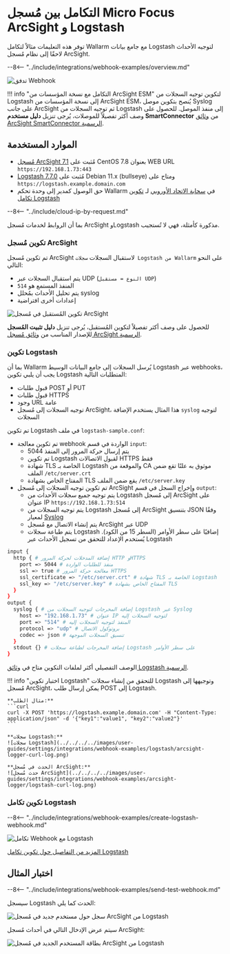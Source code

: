 # التكامل بين مُسجل Micro Focus ArcSight و Logstash

توفر هذه التعليمات مثالاً لتكامل Wallarm مع جامع بيانات Logstash لتوجيه الأحداث لاحقًا إلى نظام مُسجل ArcSight.

--8<-- "../include/integrations/webhook-examples/overview.md"

![تدفق Webhook](../../../../images/user-guides/settings/integrations/webhook-examples/logstash/arcsight-logger-scheme.png)

!!! info "التكامل مع نسخة المؤسسات من ArcSight ESM"
    لتكوين توجيه السجلات من Logstash إلى نسخة المؤسسات من ArcSight ESM، يُنصح بتكوين موصل Syslog على جانب ArcSight ثم توجيه السجلات من Logstash إلى منفذ الموصل. للحصول على وصف أكثر تفصيلاً للموصلات، يُرجى تنزيل **دليل مستخدم SmartConnector** من [وثائق ArcSight SmartConnector الرسمية](https://community.microfocus.com/t5/ArcSight-Connectors/ct-p/ConnectorsDocs).

## الموارد المستخدمة

* [مُسجل ArcSight 7.1](#arcsight-logger-configuration) مُثبت على CentOS 7.8 بعنوان WEB URL `https://192.168.1.73:443`
* [Logstash 7.7.0](#logstash-configuration) مُثبت على Debian 11.x (bullseye) ومتاح على `https://logstash.example.domain.com`
* حق الوصول كمدير إلى وحدة تحكم Wallarm في [سحابة الاتحاد الأوروبي](https://my.wallarm.com) لـ [تكوين تكامل Logstash](#configuration-of-logstash-integration)

--8<-- "../include/cloud-ip-by-request.md"

بما أن الروابط لخدمات مُسجل ArcSight وLogstash مذكورة كأمثلة، فهي لا تُستجيب.

### تكوين مُسجل ArcSight

تم تكوين مُسجل ArcSight لاستقبال السجلات `سجلات Logstash من Wallarm` على النحو التالي:

* يتم استقبال السجلات عبر UDP (`النوع = مستقبل UDP`)
* المنفذ المستمع هو `514`
* يتم تحليل الأحداث بمُحلل syslog
* إعدادات أخرى افتراضية

![تكوين المُستقبل في مُسجل ArcSight](../../../../images/user-guides/settings/integrations/webhook-examples/arcsight-logger/logstash-setup.png)

للحصول على وصف أكثر تفصيلاً لتكوين المُستقبل، يُرجى تنزيل **دليل تثبيت المُسجل** للإصدار المناسب من [وثائق مُسجل ArcSight الرسمية](https://community.microfocus.com/t5/Logger-Documentation/ct-p/LoggerDoc).

### تكوين Logstash

بما أن Wallarm يُرسل السجلات إلى جامع البيانات الوسيط Logstash عبر webhooks، يجب أن يلبي تكوين Logstash المتطلبات التالية:

* قبول طلبات POST أو PUT
* قبول طلبات HTTPS
* وجود URL عامة
* توجيه السجلات إلى مُسجل ArcSight، هذا المثال يستخدم الإضافة `syslog` لتوجيه السجلات

تم تكوين Logstash في ملف `logstash-sample.conf`:

* تم تكوين معالجة webhook الواردة في قسم `input`:
    * يتم إرسال حركة المرور إلى المنفذ 5044
    * تم تكوين Logstash لقبول الاتصالات HTTPS فقط
    * شهادة TLS الخاصة بـ Logstash والموقعة من CA موثوق به علنًا تقع ضمن الملف `/etc/server.crt`
    * المفتاح الخاص بشهادة TLS يقع ضمن الملف `/etc/server.key`
* تم تكوين توجيه السجلات إلى مُسجل ArcSight وإخراج السجل في قسم `output`:
    * يتم توجيه جميع سجلات الأحداث من Logstash إلى مُسجل ArcSight على عنوان IP `https://192.168.1.73:514`
    * يتم توجيه السجلات من Logstash إلى مُسجل ArcSight بتنسيق JSON وفقًا لمعيار [Syslog](https://en.wikipedia.org/wiki/Syslog)
    * يتم إنشاء الاتصال مع مُسجل ArcSight عبر UDP
    * يتم طباعة سجلات Logstash إضافيًا على سطر الأوامر (السطر 15 من الكود). يُستخدم الإعداد للتحقق من تسجيل الأحداث عبر Logstash

```bash linenums="1"
input {
  http { # إضافة المدخلات لحركة المرور HTTP وHTTPS
    port => 5044 # منفذ للطلبات الواردة
    ssl => true # معالجة حركة المرور HTTPS
    ssl_certificate => "/etc/server.crt" # شهادة TLS الخاصة بـ Logstash
    ssl_key => "/etc/server.key" # المفتاح الخاص بشهادة TLS
  }
}
output {
  syslog { # إضافة المخرجات لتوجيه السجلات من Logstash عبر Syslog
    host => "192.168.1.73" # عنوان IP لتوجيه السجلات إليه
    port => "514" # المنفذ لتوجيه السجلات إليه
    protocol => "udp" # بروتوكول الاتصال
    codec => json # تنسيق السجلات الموجهة
  }
  stdout {} # إضافة المخرجات لطباعة سجلات Logstash على سطر الأوامر
}
```

الوصف التفصيلي أكثر لملفات التكوين متاح في [وثائق Logstash الرسمية](https://www.elastic.co/guide/en/logstash/current/configuration-file-structure.html).

!!! info "اختبار تكوين Logstash"
    للتحقق من إنشاء سجلات Logstash وتوجيهها إلى مُسجل ArcSight، يمكن إرسال طلب POST إلى Logstash.

    **مثال الطلب:**
    ```curl
    curl -X POST 'https://logstash.example.domain.com' -H "Content-Type: application/json" -d '{"key1":"value1", "key2":"value2"}'
    ```

    **سجلات Logstash:**
    ![سجلات Logstash](../../../../images/user-guides/settings/integrations/webhook-examples/logstash/arcsight-logger-curl-log.png)

    **الحدث في مُسجل ArcSight:**
    ![حدث مُسجل ArcSight](../../../../images/user-guides/settings/integrations/webhook-examples/arcsight-logger/logstash-curl-log.png)

### تكوين تكامل Logstash

--8<-- "../include/integrations/webhook-examples/create-logstash-webhook.md"

![تكامل Webhook مع Logstash](../../../../images/user-guides/settings/integrations/add-logstash-integration.png)

[المزيد من التفاصيل حول تكوين تكامل Logstash](../logstash.md)

## اختبار المثال

--8<-- "../include/integrations/webhook-examples/send-test-webhook.md"

سيسجل Logstash الحدث كما يلي:

![سجل حول مستخدم جديد في مُسجل ArcSight من Logstash](../../../../images/user-guides/settings/integrations/webhook-examples/logstash/arcsight-logger-user-log.png)

سيتم عرض الإدخال التالي في أحداث مُسجل ArcSight:

![بطاقة المستخدم الجديد في مُسجل ArcSight من Logstash](../../../../images/user-guides/settings/integrations/webhook-examples/arcsight-logger/logstash-user.png)